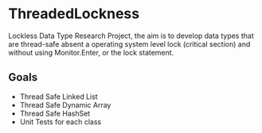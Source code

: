 # ThreadedLockness
Lockless Data Type Research Project, the aim is to develop data types that are thread-safe absent a operating system level lock (critical section) and without using Monitor.Enter, or the lock statement. 


## Goals
* Thread Safe Linked List
* Thread Safe Dynamic Array
* Thread Safe HashSet
* Unit Tests for each class
